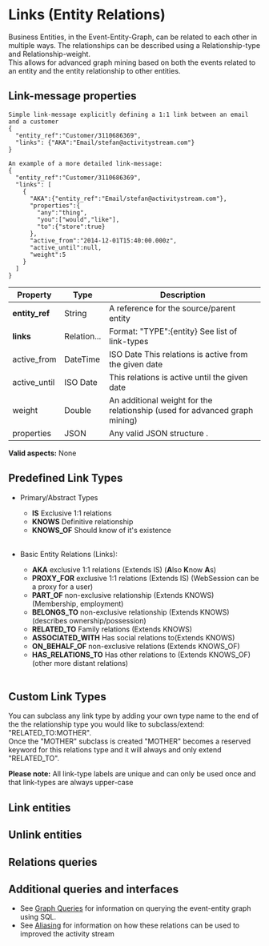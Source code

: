# Links (Entity Relations)
Business Entities, in the Event-Entity-Graph, can be related to each other in multiple ways. The relationships can be described using a Relationship-type and Relationship-weight.
</br>This allows for advanced graph mining based on both the events related to an entity and the entity relationship to other entities.

## Link-message properties
```shell
Simple link-message explicitly defining a 1:1 link between an email and a customer
{
  "entity_ref":"Customer/3110686369",
  "links": {"AKA":"Email/stefan@activitystream.com"}
}

An example of a more detailed link-message:
{
  "entity_ref":"Customer/3110686369",
  "links": [
    {
      "AKA":{"entity_ref":"Email/stefan@activitystream.com"},
      "properties":{
        "any":"thing",
        "you":["would","like"],
        "to":{"store":true}
      },
      "active_from":"2014-12-01T15:40:00.000z",
      "active_until":null,
      "weight":5
    }
  ]
}
```

Property | Type | Description
-------- | ---- | -----------
**entity_ref**|String|A reference for the source/parent entity 
**links**|Relation...|Format: "TYPE":{entity} See list of link-types
active_from | DateTime | ISO Date This relations is active from the given date
active_until | ISO Date | This relations is active until the given date 
weight | Double | An additional weight for the relationship (used for advanced graph mining)
properties | JSON | Any valid JSON structure .

**Valid aspects:** None

## Predefined Link Types
* Primary/Abstract  Types
  * **IS**		 		    Exclusive 1:1 relations
  * **KNOWS**				Definitive relationship
  * **KNOWS_OF**			Should know of it's existence
</br></br>

* Basic Entity Relations (Links):
  * **AKA**                 exclusive 1:1 relations (Extends IS) (**A**lso **K**now **A**s)
  * **PROXY_FOR**          	exclusive 1:1 relations (Extends IS) (WebSession can be a proxy for a user)
  * **PART_OF**  			non-exclusive relationship (Extends KNOWS) (Membership, employment)
  * **BELONGS_TO**			non-exclusive relationship (Extends KNOWS) (describes ownership/possession)
  * **RELATED_TO**			Family relations (Extends KNOWS)
  * **ASSOCIATED_WITH**		Has social relations to(Extends KNOWS)
  * **ON_BEHALF_OF**		non-exclusive relations (Extends KNOWS_OF)
  * **HAS_RELATIONS_TO**	Has other relations to (Extends KNOWS_OF) (other more distant relations)
</br></br>

## Custom Link Types
You can subclass any link type by adding your own type name to the end of the the relationship type you would like to subclass/extend: "RELATED_TO:MOTHER".
</br>Once the "MOTHER" subclass is created "MOTHER" becomes a reserved keyword for this relations type and it will always and only extend "RELATED_TO".

**Please note:** All link-type labels are unique and can only be used once and that link-types are always upper-case

## Link entities
## Unlink entities
## Relations queries

## Additional queries and interfaces
* See [Graph Queries]() for information on querying the event-entity graph using SQL.
* See [Aliasing]() for information on how these relations can be used to improved the activity stream 
